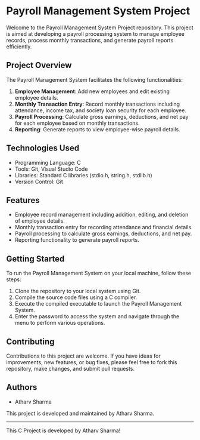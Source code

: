 # Payroll Management System Project

Welcome to the Payroll Management System Project repository. This project is aimed at developing a payroll processing system to manage employee records, process monthly transactions, and generate payroll reports efficiently.

## Project Overview

The Payroll Management System facilitates the following functionalities:

1. **Employee Management**: Add new employees and edit existing employee details.
2. **Monthly Transaction Entry**: Record monthly transactions including attendance, income tax, and society loan security for each employee.
3. **Payroll Processing**: Calculate gross earnings, deductions, and net pay for each employee based on monthly transactions.
4. **Reporting**: Generate reports to view employee-wise payroll details.

## Technologies Used

- Programming Language: C
- Tools: Git, Visual Studio Code
- Libraries: Standard C libraries (stdio.h, string.h, stdlib.h)
- Version Control: Git

## Features

- Employee record management including addition, editing, and deletion of employee details.
- Monthly transaction entry for recording attendance and financial details.
- Payroll processing to calculate gross earnings, deductions, and net pay.
- Reporting functionality to generate payroll reports.

## Getting Started

To run the Payroll Management System on your local machine, follow these steps:

1. Clone the repository to your local system using Git.
2. Compile the source code files using a C compiler.
3. Execute the compiled executable to launch the Payroll Management System.
4. Enter the password to access the system and navigate through the menu to perform various operations.

## Contributing

Contributions to this project are welcome. If you have ideas for improvements, new features, or bug fixes, please feel free to fork this repository, make changes, and submit pull requests.

## Authors

- Atharv Sharma

This project is developed and maintained by Atharv Sharma.

---
This C Project is developed by Atharv Sharma!
